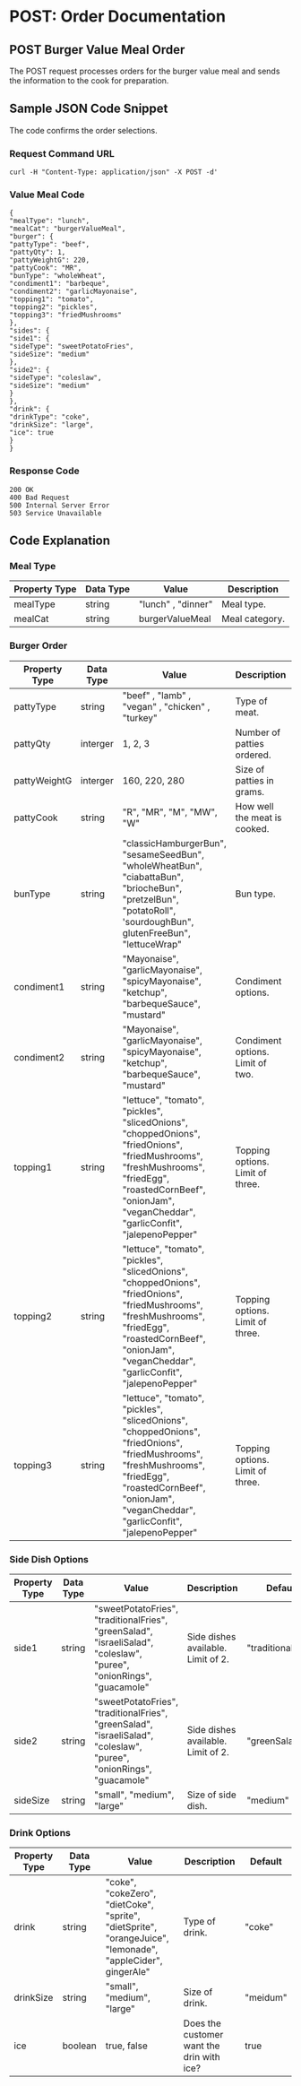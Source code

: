 # POST: Order Documentation 

## POST Burger Value Meal Order

The POST request processes orders for the burger value meal and sends the information to the cook for preparation.  

## Sample JSON Code Snippet  

The code confirms the order selections.  

### Request Command URL 

```
curl -H "Content-Type: application/json" -X POST -d'  
```
### Value Meal Code 
```
{
"mealType": "lunch",
"mealCat": "burgerValueMeal",
"burger": {
"pattyType": "beef",
"pattyQty": 1,
"pattyWeightG": 220,
"pattyCook": "MR",
"bunType": "wholeWheat",
"condiment1": "barbeque",
"condiment2": "garlicMayonaise",
"topping1": "tomato",
"topping2": "pickles",
"topping3": "friedMushrooms"
},
"sides": {
"side1": {
"sideType": "sweetPotatoFries",
"sideSize": "medium"
},
"side2": {
"sideType": "coleslaw",
"sideSize": "medium"
}
},
"drink": {
"drinkType": "coke",
"drinkSize": "large",
"ice": true
}
}
```

### Response Code 

```
200 OK  
400 Bad Request  
500 Internal Server Error   
503 Service Unavailable
```

## Code Explanation 

### Meal Type  

Property Type | Data Type | Value | Description 
------------- | --------- | ----- | -----------  
mealType | string | "lunch" , "dinner" | Meal type.   
mealCat | string | burgerValueMeal | Meal category.  

### Burger Order 

Property Type | Data Type| Value | Description | Default  
------------- | --------- | ----- | ---------- | -------  
pattyType | string | "beef" , "lamb" , "vegan" , "chicken" , "turkey" | Type of meat. | "beef"  
pattyQty | interger | 1, 2, 3 | Number of patties ordered. | 1  
pattyWeightG | interger | 160, 220, 280 | Size of patties in grams. | 220  
pattyCook | string | "R", "MR", "M", "MW", "W" | How well the meat is cooked. | MW  
bunType | string | "classicHamburgerBun", "sesameSeedBun", "wholeWheatBun", "ciabattaBun", "briocheBun", "pretzelBun", "potatoRoll", 'sourdoughBun", glutenFreeBun", "lettuceWrap" | Bun type. | "classicHamburgerBun"  
condiment1 | string | "Mayonaise", "garlicMayonaise", "spicyMayonaise", "ketchup", "barbequeSauce", "mustard" | Condiment options. | "mayonaise"  
condiment2 | string | "Mayonaise", "garlicMayonaise", "spicyMayonaise", "ketchup", "barbequeSauce", "mustard" | Condiment options. Limit of two.| "ketchup"
topping1 | string | "lettuce", "tomato", "pickles", "slicedOnions", "choppedOnions", "friedOnions", "friedMushrooms", "freshMushrooms", "friedEgg", "roastedCornBeef", "onionJam", "veganCheddar", "garlicConfit", "jalepenoPepper"  | Topping options. Limit of three. | "ketchup"   
topping2 | string | "lettuce", "tomato", "pickles", "slicedOnions", "choppedOnions", "friedOnions", "friedMushrooms", "freshMushrooms", "friedEgg", "roastedCornBeef", "onionJam", "veganCheddar", "garlicConfit", "jalepenoPepper"  | Topping options. Limit of three. |  "slicedOnions"  
topping3 | string | "lettuce", "tomato", "pickles", "slicedOnions", "choppedOnions", "friedOnions", "friedMushrooms", "freshMushrooms", "friedEgg", "roastedCornBeef", "onionJam", "veganCheddar", "garlicConfit", "jalepenoPepper"  | Topping options. Limit of three. | "pickles"   

### Side Dish Options  

Property Type | Data Type| Value | Description | Default  
------------- | --------- | ----- | ---------- | -------  
side1 | string | "sweetPotatoFries", "traditionalFries", "greenSalad", "israeliSalad", "coleslaw", "puree", "onionRings", "guacamole" | Side dishes available.  Limit of 2. | "traditionalFries"  
side2 | string | "sweetPotatoFries", "traditionalFries", "greenSalad", "israeliSalad", "coleslaw", "puree", "onionRings", "guacamole" | Side dishes available.  Limit of 2. | "greenSalad" 
sideSize | string | "small", "medium", "large" | Size of side dish. | "medium"  

### Drink Options  

Property Type | Data Type| Value | Description | Default  
------------- | --------- | ----- | ---------- | -------  
drink | string | "coke", "cokeZero", "dietCoke", "sprite", "dietSprite", "orangeJuice", "lemonade", "appleCider", gingerAle" | Type of drink. | "coke"  
drinkSize | string | "small", "medium", "large" | Size of drink. | "meidum"  
ice | boolean | true, false | Does the customer want the drin with ice? | true  













































